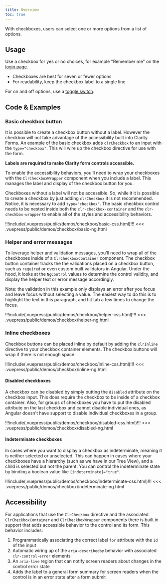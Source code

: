 ```yaml
---
title: Overview
toc: true
---
```


With checkboxes, users can select one or more options from a list of options.

## Usage

Use a checkbox for yes or no choices, for example "Remember me" on the [login page](/angular-components/login).

- Checkboxes are best for seven or fewer options
- For readability, keep the checkbox label to a single line

For on and off options, use a [toggle switch](/angular-components/toggle).

## Code & Examples

### Basic checkbox button

It is possible to create a checkbox button without a label. However the checkbox will not take advantage of the accessibility built into Clarity Forms. An example of the basic checkbox adds `clrCheckbox` to an input with the `type="checkbox"`. This will wire up the checkbox directive for use with the form.

**Labels are required to make Clarity form controls accessible.**

To enable the accessibility behaviors, you'll need to wrap your checkboxes with the `ClrCheckboxWrapper` component when you include a label. This manages the label and display of the checkbox button for you.

Checkboxes without a label will not be accessible. So, while it it is possible to create a checkbox by just adding `clrCheckbox` it is not recommended. Notice, it is necessary to add `type="checkbox"`. The basic checkbox control needs to be nested inside both the `clr-checkbox-container` and the `clr-checkbox-wrapper` to enable all of the styles and accessibility behaviors.

<doc-demo>
!!!include(.vuepress/public/demos/checkbox/basic-css.html)!!!
</doc-demo>

<doc-code>
<<< .vuepress/public/demos/checkbox/basic-ng.html
</doc-code>

### Helper and error messages

To leverage helper and validation messages, you'll need to wrap all of the checkboxes inside of a `ClrCheckboxContainer` component. The checkbox button container tracks the the validations placed on a checkbox button, such as `required` or even custom built validators in Angular. Under the hood, it looks at the `NgControl` values to determine the control validity, and display the helper text or error message accordingly.

Note: the validation in this example only displays an error after you focus and leave focus without selecting a value. The easiest way to do this is to highlight the text in this paragraph, and hit tab a few times to change the focus.

<doc-demo>
!!!include(.vuepress/public/demos/checkbox/helper-css.html)!!!
</doc-demo>

<doc-code>
<<< .vuepress/public/demos/checkbox/helper-ng.html
</doc-code>

### Inline checkboxes

Checkbox buttons can be placed inline by default by adding the `clrInline` directive to your checkbox container elements. The checkbox buttons will wrap if there is not enough space.

<doc-demo>
!!!include(.vuepress/public/demos/checkbox/inline-css.html)!!!
</doc-demo>

<doc-code>
<<< .vuepress/public/demos/checkbox/inline-ng.html
</doc-code>

#### Disabled checkboxes

A checkbox can be disabled by simply putting the `disabled` attribute on the checkbox input. This does require the checkbox to be inside of a checkbox container. Also, for groups of checkboxes you have to put the disabled attribute on the last checkbox and cannot disable individual ones, as Angular doesn't have support to disable individual checkboxes in a group.

<doc-demo>
!!!include(.vuepress/public/demos/checkbox/disabled-css.html)!!!
</doc-demo>

<doc-code>
<<< .vuepress/public/demos/checkbox/disabled-ng.html
</doc-code>

#### Indeterminate checkboxes

In cases where you want to display a checkbox as indeterminate, meaning it is neither selected or unselected. This can happen in cases where your checkboxes have a hierarchy (such as we have in our Tree View), and a child is selected but not the parent. You can control the indeterminate state by binding a boolean value like `[indeterminate]="true"`.

<doc-demo>
!!!include(.vuepress/public/demos/checkbox/indeterminate-css.html)!!!
</doc-demo>

<doc-code>
<<< .vuepress/public/demos/checkbox/indeterminate-ng.html
</doc-code>

## Accessibility

For applications that use the `ClrCheckbox` directive and the associated `ClrCheckboxContainer` and `ClrCheckboxWrapper` components there is built in support that adds accessible behavior to the control and its form. This behavior includes:

1. Programmatically associating the correct label `for` attribute with the `id` of the input
2. Automatic wiring up of the `aria-describedby` behavior with associated `clr-control-error` elements
3. An `aria-live` region that can notify screen readers about changes in the control error state
4. Adds the label to a general form summary for screen readers when the control is in an error state after a form submit
